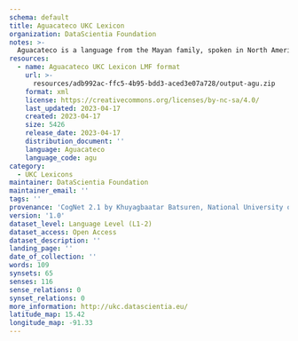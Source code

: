 ```yaml
---
schema: default
title: Aguacateco UKC Lexicon
organization: DataScientia Foundation
notes: >-
  Aguacateco is a language from the Mayan family, spoken in North America. The UKC Lexicon of Aguacateco is represented as a lexico-semantic network. It consists of words, word senses, synsets, as well as sense-level and synset-level relationships.
resources:
  - name: Aguacateco UKC Lexicon LMF format
    url: >-
      resources/adb992ac-ffc5-4b95-bdd3-aced3e07a728/output-agu.zip
    format: xml
    license: https://creativecommons.org/licenses/by-nc-sa/4.0/
    last_updated: 2023-04-17
    created: 2023-04-17
    size: 5426
    release_date: 2023-04-17
    distribution_document: ''
    language: Aguacateco
    language_code: agu
category:
  - UKC Lexicons
maintainer: DataScientia Foundation
maintainer_email: ''
tags: ''
provenance: 'CogNet 2.1 by Khuyagbaatar Batsuren, National University of Mongolia (http://cognet.ukc.disi.unitn.it); Native Languages of the Americas 2021.11. by Laura Redish and Orrin Lewis (http://www.native-languages.org); Princeton WordNet 2.1 by Princeton University (https://wordnet.princeton.edu)'
version: '1.0'
dataset_level: Language Level (L1-2)
dataset_access: Open Access
dataset_description: ''
landing_page: ''
date_of_collection: ''
words: 109
synsets: 65
senses: 116
sense_relations: 0
synset_relations: 0
more_information: http://ukc.datascientia.eu/
latitude_map: 15.42
longitude_map: -91.33
---
```

